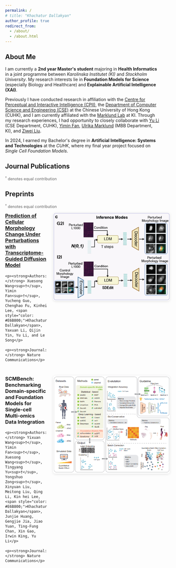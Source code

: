```yaml
---
permalink: /
# title: "Khachatur Dallakyan"
author_profile: true
redirect_from: 
  - /about/
  - /about.html
---
```


## About Me

I am currently a **2nd year Master's student** majoring in **Health Informatics** in a joint programme between *Karolinska Institutet (KI)* and *Stockholm University*. My research interests lie in **Foundation Models for Science** (especially Biology and Healthcare) and **Explainable Artificial Intelligence (XAI)**.

Previously I have conducted research in affiliation with the [Centre for Perceptual and Interactive Intelligence (CPII)](https://cpii.hk/), the [Department of Computer Science and Engineering (CSE)](https://www.cse.cuhk.edu.hk/) at the Chinese University of Hong Kong (CUHK), and I am currently affiliated with the [Marklund Lab](https://www.marklundlab.org/) at KI.
Through my research experiences, I had opportunity to closely collaborate with [Yu Li](https://liyu95.com/) (CSE Department, CUHK), [Yimin Fan](https://fanyimin-cuhk.github.io/), [Ulrika Marklund](https://ki.se/personer/ulrika-marklund) (MBB Department, KI), and [Ziwei Liu](https://ki.se/en/people/ziwei-liu). 

In 2024, I earned my Bachelor's degree in **Artificial Intelligence: Systems and Technologies** at the *CUHK*, where my final year project focused on *Single Cell Foundation Models*.


## Journal Publications

<div style="margin-bottom: 1em; font-size: 0.9em; color: #666;">
<sup>†</sup> denotes equal contribution <br>
</div>

<style>
.publication-container {
  display: flex;
  align-items: flex-start;
  gap: 20px;
  margin-bottom: 30px;
}

.publication-text {
  flex: 1;
}

.publication-text h3 {
  margin-top: 0;
}

.publication-image {
  flex: 0 0 380px;
}

.publication-image img {
  width: 100%;
  height: auto;
  border-radius: 8px;
  box-shadow: 0 2px 8px rgba(0,0,0,0.1);
}

@media (max-width: 768px) {
  .publication-container {
    flex-direction: column;
    gap: 15px;
  }
  
  .publication-image {
    flex: none;
    order: 2;
  }
  
  .publication-text {
    order: 1;
  }
}
</style>

## Preprints

<div style="margin-bottom: 1em; font-size: 0.9em; color: #666;">
<sup>†</sup> denotes equal contribution <br>
</div>

<div class="publication-container">
  <div class="publication-text">
    <h3><a href="https://www.nature.com/articles/s41467-025-63478-z" target="_blank">Prediction of Cellular Morphology Change Under Perturbations with Transcriptome-Guided Diffusion Model</a></h3>
    
    <p><strong>Authors:</strong> Xuesong Wang<sup>†</sup>, Yimin Fan<sup>†</sup>, Yucheng Guo, Chenghao Fu, Kinhei Lee, <span style="color: #E6B800;">Khachatur Dallakyan</span>, Yaxuan Li, Qijin Yin, Yu Li, and Le Song</p>
    
    <p><strong>Journal:</strong> Nature Communications</p>
  </div>
  
  <div class="publication-image">
    <img src="/images/1paper.png" alt="Inference Modes - Cellular Morphology Prediction Model">
  </div>
</div>

<div class="publication-container">
  <div class="publication-text">
    <h3>SCMBench: Benchmarking Domain-specific and Foundation Models for Single-cell Multi-omics Data Integration</h3>
    
    <p><strong>Authors:</strong> Yixuan Wang<sup>†</sup>, Yimin Fan<sup>†</sup>, Xuesong Wang<sup>†</sup>, Tingyang Yu<sup>†</sup>, Yongshuo Zong<sup>†</sup>, Xinyuan Liu, Meitong Liu, Qing Li, Kin hei Lee, <span style="color: #E6B800;">Khachatur Dallakyan</span>, Junjie Huang, Gengjie Jia, Jiao Yuan, Ting-Fung Chan, Xin Gao, Irwin King, Yu Li</p>
    
    <p><strong>Journal:</strong> Nature Communications</p>
  </div>
  
  <div class="publication-image">
    <img src="/images/2paper.png" alt="SCMBench - Single-cell Multi-omics Benchmark">
  </div>
</div>
